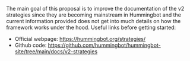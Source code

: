 The main goal of this proposal is to improve the documentation of the v2 strategies since they are becoming mainstream in Hummingbot and the current information provided does not get into much details on how the framework works under the hood.
Useful links before getting started:
- Official webpage: https://hummingbot.org/strategies/
- Github code: https://github.com/hummingbot/hummingbot-site/tree/main/docs/v2-strategies
